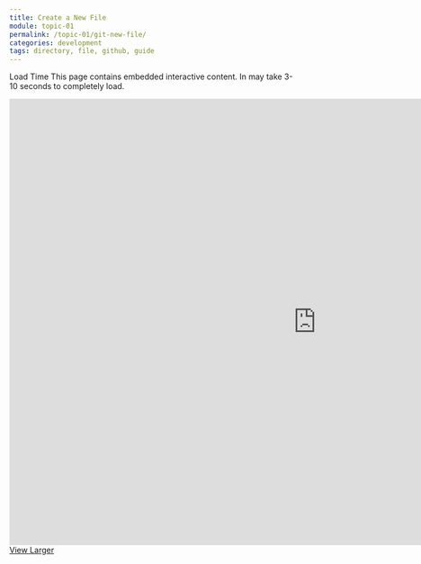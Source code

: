 ```yaml
---
title: Create a New File
module: topic-01
permalink: /topic-01/git-new-file/
categories: development
tags: directory, file, github, guide
---
```


<div class="divider-heading"></div>


<span class="label label-warning">Load Time</span> This page contains embedded interactive content. In may take 3-10 seconds to completely load.

<iframe src="https://h5p.org/h5p/embed/412539" width="1090" height="794" frameborder="0" allowfullscreen="allowfullscreen"></iframe>
<a href="https://h5p.org/node/412539" class="btn btn-default btn-xs" target="_blank">View Larger</a>
